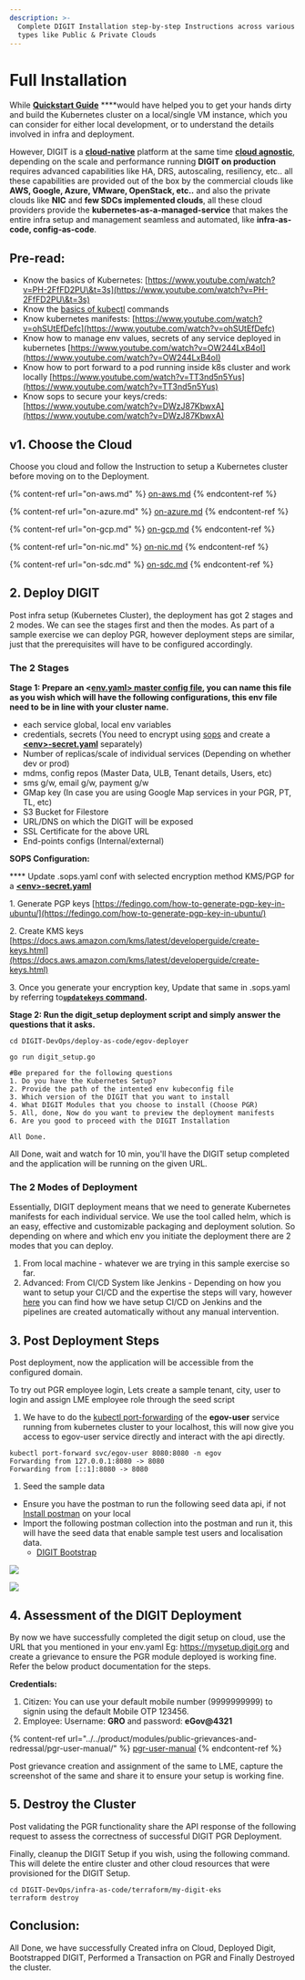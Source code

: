 ```yaml
---
description: >-
  Complete DIGIT Installation step-by-step Instructions across various Infra
  types like Public & Private Clouds
---
```


# Full Installation

While [**Quickstart Guide**](../quickstart.md) \*\*\*\*would have helped you to get your hands dirty and build the Kubernetes cluster on a local/single VM instance, which you can consider for either local development, or to understand the details involved in infra and deployment.

However, DIGIT is a [**cloud-native**](https://www.appdynamics.com/topics/what-is-cloud-native-architecture#\~3-challenges) platform at the same time [**cloud agnostic**](https://looker.com/definitions/cloud-agnostic#:\~:text=Cloud%2Dagnostic%20platforms%20are%20environments,different%20features%20and%20price%20structures.), depending on the scale and performance running **DIGIT on production** requires advanced capabilities like HA, DRS, autoscaling, resiliency, etc.. all these capabilities are provided out of the box by the commercial clouds like **AWS, Google, Azure, VMware, OpenStack, etc..** and also the private clouds like **NIC** and **few SDCs implemented clouds**, all these cloud providers provide the **kubernetes-as-a-managed-service** that makes the entire infra setup and management seamless and automated, like **infra-as-code, config-as-code**.

## Pre-read:

* Know the basics of Kubernetes: [https://www.youtube.com/watch?v=PH-2FfFD2PU\&t=3s](https://www.youtube.com/watch?v=PH-2FfFD2PU\&t=3s)
* Know the [basics of kubectl](https://www.tutorialspoint.com/kubernetes/kubernetes\_kubectl\_commands.htm) commands
* Know kubernetes manifests: [https://www.youtube.com/watch?v=ohSUtEfDefc](https://www.youtube.com/watch?v=ohSUtEfDefc)
* Know how to manage env values, secrets of any service deployed in kubernetes [https://www.youtube.com/watch?v=OW244LxB4oI](https://www.youtube.com/watch?v=OW244LxB4oI)
* Know how to port forward to a pod running inside k8s cluster and work locally [https://www.youtube.com/watch?v=TT3nd5n5Yus](https://www.youtube.com/watch?v=TT3nd5n5Yus)
* Know sops to secure your keys/creds: [https://www.youtube.com/watch?v=DWzJ87KbwxA](https://www.youtube.com/watch?v=DWzJ87KbwxA)

## v1. Choose the Cloud

Choose you cloud and follow the Instruction to setup a Kubernetes cluster before moving on to the Deployment.

{% content-ref url="on-aws.md" %}
[on-aws.md](on-aws.md)
{% endcontent-ref %}

{% content-ref url="on-azure.md" %}
[on-azure.md](on-azure.md)
{% endcontent-ref %}

{% content-ref url="on-gcp.md" %}
[on-gcp.md](on-gcp.md)
{% endcontent-ref %}

{% content-ref url="on-nic.md" %}
[on-nic.md](on-nic.md)
{% endcontent-ref %}

{% content-ref url="on-sdc.md" %}
[on-sdc.md](on-sdc.md)
{% endcontent-ref %}

## 2. Deploy DIGIT

Post infra setup (Kubernetes Cluster), the deployment has got 2 stages and 2 modes. We can see the stages first and then the modes. As part of a sample exercise we can deploy PGR, however deployment steps are similar, just that the prerequisites will have to be configured accordingly.

### The 2 Stages

**Stage 1: Prepare an <**[**env.yaml> master config file**](https://github.com/egovernments/DIGIT-DevOps/blob/release/deploy-as-code/helm/environments/egov-demo-sample.yaml)**, you can name this file as you wish which will have the following configurations, this env file need to be in line with your cluster name.**

* each service global, local env variables
* credentials, secrets (You need to encrypt using [sops](https://github.com/mozilla/sops#updatekeys-command) and create a [**\<env>-secret.yaml**](https://github.com/egovernments/DIGIT-DevOps/blob/release/deploy-as-code/helm/environments/egov-demo-sample-secrets.yaml) separately)
* Number of replicas/scale of individual services (Depending on whether dev or prod)
* mdms, config repos (Master Data, ULB, Tenant details, Users, etc)
* sms g/w, email g/w, payment g/w
* GMap key (In case you are using Google Map services in your PGR, PT, TL, etc)
* S3 Bucket for Filestore
* URL/DNS on which the DIGIT will be exposed
* SSL Certificate for the above URL
* End-points configs (Internal/external)

**SOPS Configuration:**

&#x20;      ****       Update .sops.yaml conf with selected encryption method KMS/PGP for a [**\<env>-secret.yaml**](https://github.com/egovernments/DIGIT-DevOps/blob/release/deploy-as-code/helm/environments/egov-demo-sample-secrets.yaml)&#x20;

&#x20;     1\. Generate PGP keys [https://fedingo.com/how-to-generate-pgp-key-in-ubuntu/](https://fedingo.com/how-to-generate-pgp-key-in-ubuntu/)

&#x20;     2\. Create KMS keys [https://docs.aws.amazon.com/kms/latest/developerguide/create-keys.html](https://docs.aws.amazon.com/kms/latest/developerguide/create-keys.html)

&#x20;      3\. Once you generate your encryption key, Update that same in .sops.yaml by referring to[**`updatekeys` command**](https://github.com/mozilla/sops#updatekeys-command)**.**

&#x20;   &#x20;

**Stage 2: Run the digit\_setup deployment script and simply answer the questions that it asks.**

```
cd DIGIT-DevOps/deploy-as-code/egov-deployer

go run digit_setup.go

#Be prepared for the following questions
1. Do you have the Kubernetes Setup?
2. Provide the path of the intented env kubeconfig file
3. Which version of the DIGIT that you want to install
4. What DIGIT Modules that you choose to install (Choose PGR)
5. All, done, Now do you want to preview the deployment manifests 
6. Are you good to proceed with the DIGIT Installation

All Done.
```

All Done, wait and watch for 10 min, you'll have the DIGIT setup completed and the application will be running on the given URL.

### The 2 Modes of Deployment

Essentially, DIGIT deployment means that we need to generate Kubernetes manifests for each individual service. We use the tool called helm, which is an easy, effective and customizable packaging and deployment solution. So depending on where and which env you initiate the deployment there are 2 modes that you can deploy.

1. From local machine - whatever we are trying in this sample exercise so far.
2. Advanced: From CI/CD System like Jenkins - Depending on how you want to setup your CI/CD and the expertise the steps will vary, however [here](../more-deploy-docs/deployment-key-concepts/cicd.md) you can find how we have setup CI/CD on Jenkins and the pipelines are created automatically without any manual intervention.

## 3. Post Deployment Steps

Post deployment, now the application will be accessible from the configured domain.

To try out PGR employee login, Lets create a sample tenant, city, user to login and assign LME employee role through the seed script

1. We have to do the [kubectl port-forwarding](https://phoenixnap.com/kb/kubectl-port-forward) of the **egov-user** service running from kubernetes cluster to your localhost, this will now give you access to egov-user service directly and interact with the api directly.

```
kubectl port-forward svc/egov-user 8080:8080 -n egov
Forwarding from 127.0.0.1:8080 -> 8080
Forwarding from [::1]:8080 -> 8080
```

1. Seed the sample data

* Ensure you have the postman to run the following seed data api, if not [Install postman](https://www.postman.com/downloads/canary/) on your local
* Import the following postman collection into the postman and run it, this will have the seed data that enable sample test users and localisation data.
  * [DIGIT Bootstrap](https://raw.githubusercontent.com/egovernments/DIGIT-DevOps/quickstart/deploy-as-code/bootstrap\_scripts/seed\_data.json)

![](<../../.gitbook/assets/image (112) (1).png>)

![](<../../.gitbook/assets/image (113) (1).png>)

## 4. Assessment of the DIGIT Deployment

By now we have successfully completed the digit setup on cloud, use the URL that you mentioned in your env.yaml Eg: https://mysetup.digit.org and create a grievance to ensure the PGR module deployed is working fine. Refer the below product documentation for the steps.

**Credentials:**

1. Citizen: You can use your default mobile number (9999999999) to signin using the default Mobile OTP 123456.
2. Employee: Username: **GRO** and password: **eGov@4321**

{% content-ref url="../../product/modules/public-grievances-and-redressal/pgr-user-manual/" %}
[pgr-user-manual](../../product/modules/public-grievances-and-redressal/pgr-user-manual/)
{% endcontent-ref %}

Post grievance creation and assignment of the same to LME, capture the screenshot of the same and share it to ensure your setup is working fine.

## 5. Destroy the Cluster

Post validating the PGR functionality share the API response of the following request to assess the correctness of successful DIGIT PGR Deployment.

Finally, cleanup the DIGIT Setup if you wish, using the following command. This will delete the entire cluster and other cloud resources that were provisioned for the DIGIT Setup.

```
cd DIGIT-DevOps/infra-as-code/terraform/my-digit-eks
terraform destroy
```

## Conclusion:

All Done, we have successfully Created infra on Cloud, Deployed Digit, Bootstrapped DIGIT, Performed a Transaction on PGR and Finally Destroyed the cluster.
